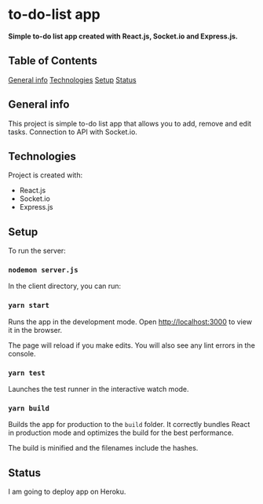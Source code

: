 # to-do-list app

**Simple to-do list app created with React.js, Socket.io and Express.js.**

## Table of Contents

[General info](#general-info)
[Technologies](#technologies)
[Setup](#setup)
[Status](#status)

## General info

This project is simple to-do list app that allows you to add, remove and edit tasks. Connection to API with Socket.io.

## Technologies

Project is created with:

- React.js
- Socket.io
- Express.js

## Setup

To run the server:

### `nodemon server.js`

In the client directory, you can run:

### `yarn start`

Runs the app in the development mode.
Open [http://localhost:3000](http://localhost:3000) to view it in the browser.

The page will reload if you make edits.
You will also see any lint errors in the console.

### `yarn test`

Launches the test runner in the interactive watch mode.

### `yarn build`

Builds the app for production to the `build` folder.
It correctly bundles React in production mode and optimizes the build for the best performance.

The build is minified and the filenames include the hashes.

## Status

I am going to deploy app on Heroku.
